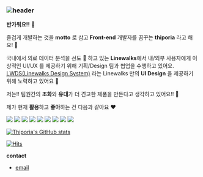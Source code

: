 ### ![header](https://capsule-render.vercel.app/api?type=waving&color=e3dbeb&animation=twinkling&height=210&section=header&text=Thiporia&fontSize=48&fontColor=8977ad&fontAlignY=30)

**반가워요!!** :star2:

즐겁게 개발하는 것을 **motto** 로 삼고 **Front-end** 개발자를 꿈꾸는 **thiporia** 라고 해요! :wave:

국내에서 의료 데이터 분석을 선도 :muscle: 하고 있는 **Linewalks**에서 내/외부 사용자에게 이상적인 UI/UX 를 제공하기 위해 기획/Design 팀과 협업을 수행하고 있어요.
[LWDS(Linewalks Design System)](https://github.com/linewalks/lwds) 라는 Linewalks 만의 **UI Design** 을 제공하기 위해 노력하고 있어요 :ant:

저는!! 팀원간의 **조화**와 **유대**가 더 견고한 제품을 만든다고 생각하고 있어요!! :black_heart:



제가 현재 **활용**하고 **좋아**하는 건 다음과 같아요 :heart:

<p>
<img src="https://img.shields.io/badge/HTML5-E34F26?style=flat-square&logo=HTML5&logoColor=white"/>
<img src="https://img.shields.io/badge/CSS3-1572B6?style=flat-square&logo=CSS3&logoColor=white"/>
<img src="https://img.shields.io/badge/Javascript-F7DF1E?style=flat-square&logo=Javascript&logoColor=white"/>
<img src="https://img.shields.io/badge/Reactjs-61DAFB?style=flat-square&logo=React&logoColor=white"/>
<img src="https://img.shields.io/badge/Styled-components-DB7093?style=flat-square&logo=styled-components&logoColor=white"/>
<img src="https://img.shields.io/badge/typescript-3178C6?style=flat-square&logo=typescript&logoColor=white"/>
<img src="https://img.shields.io/badge/jira-0052CC?style=flat-square&logo=jira&logoColor=white"/>
<img src="https://img.shields.io/badge/git-F05032?style=flat-square&logo=git&logoColor=white"/>
<img src="https://img.shields.io/badge/github-181717?style=flat-square&logo=github&logoColor=white"/>
</p>



[![Thiporia's GitHub stats](https://github-readme-stats.vercel.app/api?username=thiporia&hide=stars&theme=synthwave)](https://github.com/anuraghazra/github-readme-stats)

[![Hits](https://hits.seeyoufarm.com/api/count/incr/badge.svg?url=https%3A%2F%2Fgithub.com%2Fthiporia&count_bg=%2379C83D&title_bg=%23555555&icon=&icon_color=%23E7E7E7&title=hits&edge_flat=false)](https://github.com/thiporia)



**contact**

<p>
    <ul>
        <li><a href="mailto:ssoju2827@gmail.com">email</a></li>
</ul>
</p>



